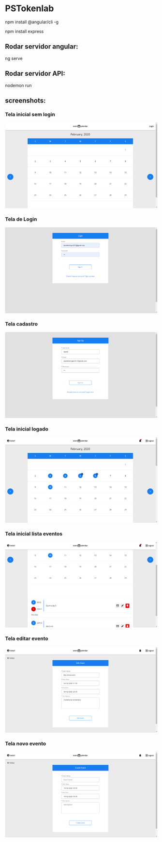 # PSTokenlab
npm install @angular/cli -g

npm install express


## Rodar servidor angular:

ng serve

## Rodar servidor API:

nodemon run

## screenshots:

### Tela inicial sem login

![tela-inicial-sem-login](https://raw.githubusercontent.com/DanielHeringer/PSTokenlab/master/ScreenShots/tela-inicial-sem-login.png)

 ### Tela de Login
 
![tela-login](https://raw.githubusercontent.com/DanielHeringer/PSTokenlab/master/ScreenShots/tela-login.png)

 ### Tela cadastro 
 
![tela-cadastro](https://raw.githubusercontent.com/DanielHeringer/PSTokenlab/master/ScreenShots/tela-cadastro.png)
 
 ### Tela inicial logado
 
![tela-inicial-logado](https://raw.githubusercontent.com/DanielHeringer/PSTokenlab/master/ScreenShots/tela-inicial-logado.png)

 ### Tela inicial lista eventos
 
![tela-inicial-lista-eventos](https://raw.githubusercontent.com/DanielHeringer/PSTokenlab/master/ScreenShots/tela-inicial-lista-eventos.png)

 ### Tela editar evento
 
![tela-editar-evento](https://raw.githubusercontent.com/DanielHeringer/PSTokenlab/master/ScreenShots/tela-editar-evento.png)

 ### Tela novo evento
 
![tela-novo-evento](https://raw.githubusercontent.com/DanielHeringer/PSTokenlab/master/ScreenShots/tela-novo-evento.png)

